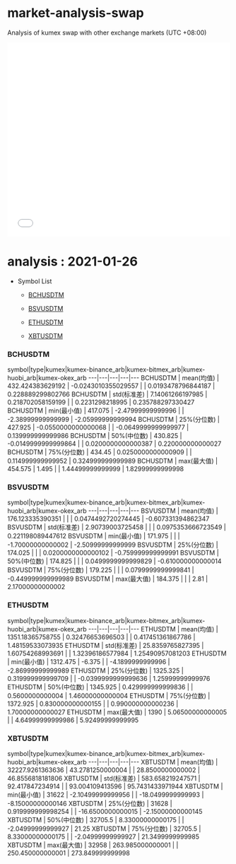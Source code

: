 # market-analysis-swap
Analysis of kumex swap with other exchange markets (UTC +08:00)

<iframe width="100%" height="440" src="./data.html" frameborder="no" border="0" scrolling="no"></iframe>

# analysis : 2021-01-26
* Symbol List

  * [BCHUSDTM](#bchusdtm)

  * [BSVUSDTM](#bsvusdtm)

  * [ETHUSDTM](#ethusdtm)

  * [XBTUSDTM](#xbtusdtm)


### BCHUSDTM

symbol|type|kumex|kumex-binance_arb|kumex-bitmex_arb|kumex-huobi_arb|kumex-okex_arb
---|---|---|---|---
BCHUSDTM | mean(均值) | 432.424383629192 | -0.0243010355029557 |  | 0.0193478796844187 | 0.228889299802766
BCHUSDTM | std(标准差) | 7.14061266197985 | 0.218702058159199 |  | 0.2231298218995 | 0.235788297330427
BCHUSDTM | min(最小值) | 417.075 | -2.47999999999996 |  | -2.38999999999999 | -2.05999999999994
BCHUSDTM | 25%(分位数) | 427.925 | -0.0550000000000068 |  | -0.0649999999999977 | 0.139999999999986
BCHUSDTM | 50%(中位数) | 430.825 | -0.0149999999999864 |  | 0.0200000000000387 | 0.220000000000027
BCHUSDTM | 75%(分位数) | 434.45 | 0.0250000000000909 |  | 0.114999999999952 | 0.324999999999989
BCHUSDTM | max(最大值) | 454.575 | 1.495 |  | 1.44499999999999 | 1.82999999999998


### BSVUSDTM

symbol|type|kumex|kumex-binance_arb|kumex-bitmex_arb|kumex-huobi_arb|kumex-okex_arb
---|---|---|---|---
BSVUSDTM | mean(均值) | 176.123335390351 |  |  | 0.0474492720274445 | -0.607331394862347
BSVUSDTM | std(标准差) | 2.90739003725458 |  |  | 0.0975353666723549 | 0.221198089447612
BSVUSDTM | min(最小值) | 171.975 |  |  | -1.70000000000002 | -2.50999999999999
BSVUSDTM | 25%(分位数) | 174.025 |  |  | 0.0200000000000102 | -0.759999999999991
BSVUSDTM | 50%(中位数) | 174.825 |  |  | 0.0499999999999829 | -0.610000000000014
BSVUSDTM | 75%(分位数) | 179.225 |  |  | 0.0799999999999841 | -0.449999999999989
BSVUSDTM | max(最大值) | 184.375 |  |  | 2.81 | 2.17000000000002


### ETHUSDTM

symbol|type|kumex|kumex-binance_arb|kumex-bitmex_arb|kumex-huobi_arb|kumex-okex_arb
---|---|---|---|---
ETHUSDTM | mean(均值) | 1351.18365758755 | 0.32476653696503 |  | 0.417451361867786 | 1.48159533073935
ETHUSDTM | std(标准差) | 25.8359765827395 | 1.60754268993691 |  | 1.32396186577984 | 1.25490957081203
ETHUSDTM | min(最小值) | 1312.475 | -6.375 |  | -4.1899999999996 | -2.86999999999989
ETHUSDTM | 25%(分位数) | 1325.325 | 0.319999999999709 |  | -0.0399999999999636 | 1.25999999999976
ETHUSDTM | 50%(中位数) | 1345.925 | 0.429999999999836 |  | 0.5600000000004 | 1.46000000000004
ETHUSDTM | 75%(分位数) | 1372.925 | 0.830000000000155 |  | 0.990000000000236 | 1.70000000000027
ETHUSDTM | max(最大值) | 1390 | 5.06500000000005 |  | 4.64999999999986 | 5.92499999999995


### XBTUSDTM

symbol|type|kumex|kumex-binance_arb|kumex-bitmex_arb|kumex-huobi_arb|kumex-okex_arb
---|---|---|---|---
XBTUSDTM | mean(均值) | 32227.9261363636 | 43.2781250000004 |  | 28.8500000000002 | 46.8556818181806
XBTUSDTM | std(标准差) | 583.658219247571 | 92.417847234914 |  | 93.004109413596 | 95.7431433971944
XBTUSDTM | min(最小值) | 31622 | -2.10499999999956 |  | -18.0499999999993 | -8.15000000000146
XBTUSDTM | 25%(分位数) | 31628 | 0.919999999998254 |  | -16.6500000000015 | -2.15000000000145
XBTUSDTM | 50%(中位数) | 32705.5 | 8.33000000000175 |  | -2.04999999999927 | 21.25
XBTUSDTM | 75%(分位数) | 32705.5 | 8.33000000000175 |  | -2.04999999999927 | 21.3499999999985
XBTUSDTM | max(最大值) | 32958 | 263.985000000001 |  | 250.450000000001 | 273.849999999998

